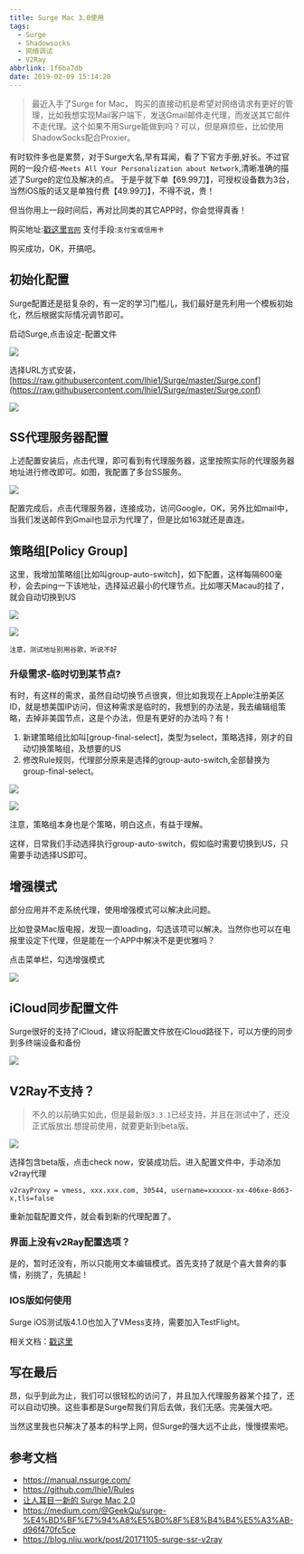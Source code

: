 ```yaml
---
title: Surge Mac 3.0使用
tags:
  - Surge
  - Shadowsocks
  - 网络调试
  - V2Ray
abbrlink: 1f6ba7db
date: 2019-02-09 15:14:20
---
```

> 最近入手了Surge for Mac，
购买的直接动机是希望对网络请求有更好的管理，比如我想实现Mail客户端下，发送Gmail邮件走代理，而发送其它邮件不走代理。这个如果不用Surge能做到吗？可以，但是麻烦些，比如使用ShadowSocks配合Proxier。

有时软件多也是累赘，对于Surge大名,早有耳闻，看了下官方手册,好长。不过官网的一段介绍-`Meets All Your Personalization about Network`,清晰准确的描述了Surge的定位及解决的点。
于是乎就下单【69.99刀】，可授权设备数为3台，当然iOS版的话又是单独付费【49.99刀】，不得不说，贵！

但当你用上一段时间后，再对比同类的其它APP时，你会觉得真香！

购买地址:[戳这里`官网`](https://nssurge.com/buy_now)
支付手段:`支付宝或信用卡`

购买成功，OK，开搞吧。

## 初始化配置

Surge配置还是挺复杂的，有一定的学习门槛儿，我们最好是先利用一个模板初始化，然后根据实际情况调节即可。

启动Surge,点击设定-配置文件

![](http://static.1991421.cn/2019-02-09-7D0EFEF0-8104-4534-B370-75A8424A8DB5.png)

选择URL方式安装，[https://raw.githubusercontent.com/lhie1/Surge/master/Surge.conf](https://raw.githubusercontent.com/lhie1/Surge/master/Surge.conf)

![](http://static.1991421.cn/2019-02-09-9B56CFD9-6F57-4F85-B3EF-D98E8E13EB5A.png)

## SS代理服务器配置

上述配置安装后，点击代理，即可看到有代理服务器，这里按照实际的代理服务器地址进行修改即可。如图，我配置了多台SS服务。

![](http://static.1991421.cn/2019-02-09-070439.png)

配置完成后，点击代理服务器，连接成功，访问Google，OK，另外比如mail中， 当我们发送邮件到Gmail也显示为代理了，但是比如163就还是直连。

## 策略组[Policy Group]

这里，我增加策略组[比如叫group-auto-switch]，如下配置，这样每隔600毫秒，会去ping一下该地址，选择延迟最小的代理节点。比如哪天Macau的挂了，就会自动切换到US

![](http://static.1991421.cn/2019-02-12-132840.png)

![](http://static.1991421.cn/2019-06-16-040600.png)

`注意，测试地址别用谷歌，听说不好`

### 升级需求-临时切到某节点?
有时，有这样的需求，虽然自动切换节点很爽，但比如我现在上Apple注册美区ID，就是想美国IP访问，但这种需求是临时的，我想到的办法是，我去编辑组策略，去掉非美国节点，这是个办法，但是有更好的办法吗？有！

1. 新建策略组比如叫[group-final-select]，类型为select，策略选择，刚才的自动切换策略组，及想要的US
2. 修改Rule规则，代理部分原来是选择的group-auto-switch,全部替换为group-final-select。

![](http://static.1991421.cn/2019-06-16-042214.png)

![](http://static.1991421.cn/2019-06-16-042335.png)

注意，策略组本身也是个策略，明白这点，有益于理解。

这样，日常我们手动选择执行group-auto-switch，假如临时需要切换到US，只需要手动选择US即可。

## 增强模式
部分应用并不走系统代理，使用增强模式可以解决此问题。

比如登录Mac版电报，发现一直loading，勾选该项可以解决。当然你也可以在电报里设定下代理，但是能在一个APP中解决不是更优雅吗？

点击菜单栏，勾选增强模式

![](http://static.1991421.cn/2019-03-31-Screen%20Shot%202019-03-31%20at%2009.45.10.png)

## iCloud同步配置文件
Surge很好的支持了iCloud，建议将配置文件放在iCloud路径下，可以方便的同步到多终端设备和备份

![](http://static.1991421.cn/2019-06-16-041217.png)

## V2Ray不支持？
> 不久的以前确实如此，但是最新版`3.3.1`已经支持，并且在测试中了，还没正式版放出.想提前使用，就要更新到beta版。

![](http://static.1991421.cn/2019-10-05-145021.jpg)

选择包含beta版，点击check now，安装成功后。进入配置文件中，手动添加v2ray代理

```
v2rayProxy = vmess, xxx.xxx.com, 30544, username=xxxxxx-xx-406xe-8d63-x,tls=false
```

重新加载配置文件，就会看到新的代理配置了。

### 界面上没有v2Ray配置选项？
是的，暂时还没有，所以只能用文本编辑模式。首先支持了就是个喜大普奔的事情，别挑了，先搞起！

### IOS版如何使用

Surge iOS测试版4.1.0也加入了VMess支持，需要加入TestFlight。

相关文档：[戳这里](https://nssurge.zendesk.com/hc/zh-cn/articles/360012743714-Surge-iOS-TestFlight-%E8%AF%B4%E6%98%8E)

## 写在最后
昂，似乎到此为止，我们可以很轻松的访问了，并且加入代理服务器某个挂了，还可以自动切换。这些事都是Surge帮我们背后去做，我们无感。完美强大吧。

当然这里我也只解决了基本的科学上网，但Surge的强大远不止此，慢慢摸索吧。

## 参考文档
- https://manual.nssurge.com/
- https://github.com/lhie1/Rules
- [让人耳目一新的 Surge Mac 2.0](https://medium.com/@scomper/%E8%AE%A9%E4%BA%BA%E8%80%B3%E7%9B%AE%E4%B8%80%E6%96%B0%E7%9A%84-surge-mac-2-0-bb7cf735b1b8)
- https://medium.com/@GeekQu/surge-%E4%BD%BF%E7%94%A8%E5%B0%8F%E8%B4%B4%E5%A3%AB-d96f470fc5ce
- https://blog.nliu.work/post/20171105-surge-ssr-v2ray